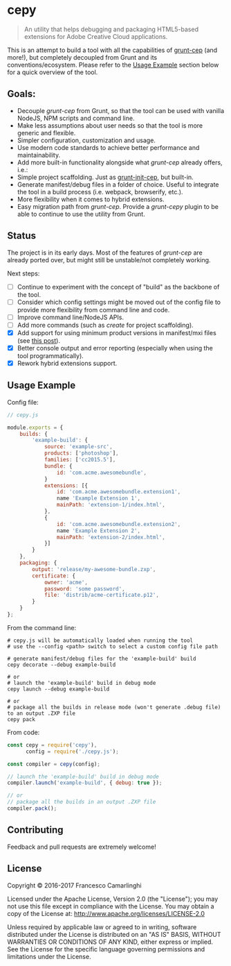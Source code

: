 
# cepy
> An utility that helps debugging and packaging HTML5-based extensions for Adobe Creative Cloud applications.

This is an attempt to build a tool with all the capabilities of [grunt-cep](https://github.com/fcamarlinghi/grunt-cep/) (and more!), but completely decoupled from Grunt and its conventions/ecosystem. Please refer to the [Usage Example](#usage-example) section below for a quick overview of the tool.

## Goals:
* Decouple *grunt-cep* from Grunt, so that the tool can be used with vanilla NodeJS, NPM scripts and command line.
* Make less assumptions about user needs so that the tool is more generic and flexible.
* Simpler configuration, customization and usage.
* Use modern code standards to achieve better performance and maintainability.
* Add more built-in functionality alongside what *grunt-cep* already offers, i.e.:
 * Simple project scaffolding. Just as [grunt-init-cep](https://github.com/fcamarlinghi/grunt-init-cep/), but built-in.
 * Generate manifest/debug files in a folder of choice. Useful to integrate the tool in a build process (i.e. webpack, browserify, etc.).
* More flexibility when it comes to hybrid extensions.
* Easy migration path from *grunt-cep*. Provide a *grunt-cepy* plugin to be able to continue to use the utility from Grunt.

## Status
The project is in its early days. Most of the features of *grunt-cep* are already ported over, but might still be unstable/not completely working.

Next steps:
- [ ] Continue to experiment with the concept of "build" as the backbone of the tool.
- [ ] Consider which config settings might be moved out of the config file to provide more flexibility from command line and code.
- [ ] Improve command line/NodeJS APIs.
- [ ] Add more commands (such as *create* for project scaffolding).
- [x] Add support for using minimum product versions in manifest/mxi files (see [this post](http://www.davidebarranca.com/2016/06/html-panel-tips-21-photoshop-cc2015-5-2016-survival-guide/)).
- [x] Better console output and error reporting (especially when using the tool programmatically).
- [x] Rework hybrid extensions support.

## Usage Example
Config file:
```js
// cepy.js

module.exports = {
	builds: {
		'example-build': {
			source: 'example-src',
			products: ['photoshop'],
			families: ['cc2015.5'],
			bundle: {
				id: 'com.acme.awesomebundle',
			}
			extensions: [{
				id: 'com.acme.awesomebundle.extension1',
				name 'Example Extension 1',
				mainPath: 'extension-1/index.html',
			},
			{
				id: 'com.acme.awesomebundle.extension2',
				name 'Example Extension 2',
				mainPath: 'extension-2/index.html',
			}]
		}
	},
	packaging: {
		output: 'release/my-awesome-bundle.zxp',
		certificate: {
			owner: 'acme',
			password: 'some password',
			file: 'distrib/acme-certificate.p12',
		}
	}
};
```
From the command line:
```shell
# cepy.js will be automatically loaded when running the tool
# use the --config <path> switch to select a custom config file path

# generate manifest/debug files for the 'example-build' build
cepy decorate --debug example-build

# or
# launch the 'example-build' build in debug mode
cepy launch --debug example-build

# or
# package all the builds in release mode (won't generate .debug file) to an output .ZXP file
cepy pack
```
From code:
```js
const cepy = require('cepy'),
      config = require('./cepy.js');

const compiler = cepy(config);

// launch the 'example-build' build in debug mode
compiler.launch('example-build', { debug: true });

// or
// package all the builds in an output .ZXP file
compiler.pack();
```

## Contributing

Feedback and pull requests are extremely welcome!

## License
Copyright &copy; 2016-2017 Francesco Camarlinghi

Licensed under the Apache License, Version 2.0 (the "License"); you may not use this file except in compliance with the License. You may obtain a copy of the License at: http://www.apache.org/licenses/LICENSE-2.0

Unless required by applicable law or agreed to in writing, software distributed under the License is distributed on an "AS IS" BASIS, WITHOUT WARRANTIES OR CONDITIONS OF ANY KIND, either express or implied. See the License for the specific language governing permissions and limitations under the License.

